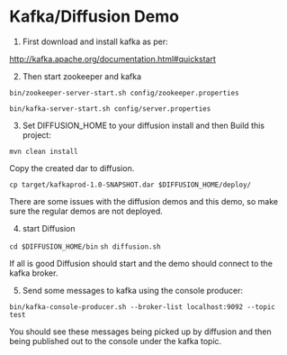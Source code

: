 # Kafka/Diffusion Demo

1. First download and install kafka as per:

http://kafka.apache.org/documentation.html#quickstart

2. Then start zookeeper and kafka

`bin/zookeeper-server-start.sh config/zookeeper.properties`

`bin/kafka-server-start.sh config/server.properties`

3. Set DIFFUSION_HOME to your diffusion install and then
Build this project:

`mvn clean install`

Copy the created dar to diffusion. 

`cp target/kafkaprod-1.0-SNAPSHOT.dar $DIFFUSION_HOME/deploy/`

There are some issues with the diffusion demos and this demo, so make sure the regular
demos are not deployed.

4. start Diffusion

`cd $DIFFUSION_HOME/bin`
`sh diffusion.sh`

If all is good Diffusion should start and the demo should connect to the kafka broker.

5. Send some messages to kafka using the console producer:

`bin/kafka-console-producer.sh --broker-list localhost:9092 --topic test`

You should see these messages being picked up by diffusion and then being published
out to the console under the kafka topic.
